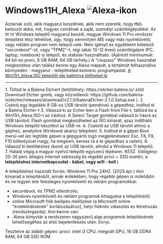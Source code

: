 # Windows11H_Alexa ![Alexa-ikon](https://github.com/user-attachments/ashttps://drive.google.com/drive/folders/1PjNjLoUtQdGAW1A2i_0EOtZBQQqCw1Ox?usp=sharingsets/bc2fa4d1-9b41-4b69-b087-dc33e3a1bbf6)

Azoknak szól, akik magyarul beszélnek, akik nem szeretik, hogy <tt>M</tt>á<tt>S</tt> beleszól abba, mit, hogyan csinálnak a saját, személyi számítógépükkel.
Az itt írt Windows telepítő magyarul beszél, magyar Windows 11 Pro rendszer telepítést tesz lehetővé, úgy, hogy semmilyen MS vagy más nyomkövető, vagy reklám program nem települ vele. 
Nem igényli az egyébként kötelező "secureboot"-ot, vagy "TPM2"-t, régi (akár 10-12 éves) számítógépre (PC, laptop, notebook) is települ, és stabilan használható. (Ajánlott minimumok: 64 bit-es proci, 8 GB RAM, 64 GB tárhely.)
A "csupasz" Windows használat megkezdése után találsz benne egy Alexa mappát, a tartalmát felhasználva könnyedén - magyarul - telepítheted kedvenc programjaidat.
<a href="https://drive.google.com/drive/folders/1PjNjLoUtQdGAW1A2i_0EOtZBQQqCw1Ox?usp=sharing">A Win11H_Alexa.ISO telepítőt ide kattintva töltheted le</a>

<hr>
1. Töltsd le a Balena Etchert (letöltőhely: https://etcher.balena.io/ zöld Download Etcher gomb, vagy közvetlenül: https://github.com/balena-io/etcher/releases/download/v2.1.0/balenaEtcher-2.1.0.Setup.exe ).
2. Csatolj egy legalább 8 GB-os USB tárolót (pendrive) a gépedhez, indítsd el a Balena Etcher-t
3. Válaszd ki az Echer-ben a Flash from File-t, tallózd be a Win11H_Alexa.ISO-t az íráshoz. A Select Target gombbal válaszd ki írásra az USB tárolód. Flash gombbal megkezdheted az ISO kiírását, azaz indítható Windows telepítő készítést az USB-re.
4. Csatold az USB tárolót ahhoz a géphez, amelyikre Windowst akarsz telepíteni.
5. Indítsd el a gépet Boot menü-vel (ez legtöbb gépen a gépgyártó logó megjelenésekor Esc, F8, F9, F10 billentyűvel megy, ha mégsem, keress rá a te gépedhez a neten).
6. Válaszd ki betöltéshez (boot) az USB tárolót, elindul a Windows 11 telepítő.
7. Haladj végig a magyar nyelvű telepítő egyszerű lépésein. KÉSZ. (Időigény: 20-30 perc átlagos internet sebesség és régebbi proci + SSD esetén,  a <b>telepítéshez internetkapcsolat - kábel, vagy wifi - kell</b>.)

A telepítéshez használt forrás: Windows 11 Pro 24H2. (2025.ápr.)
Ami kimarad a telepítésből, annak érdekében, hogy régebbi gépen is működjön és ne legyen tele felesleges nyomkövető és reklám programokkal: 
- secureboot, és TPM2 ellenőrzés;
- Windows nyomkövető és reklám programok kihagyása a telepítésből;
- online Microsoft fiók belépés mellőzése (a Microsoft online "érdeklődésének" korlátozásához), helyi fióknév választás és létrehozás (rendszergazda);
Ami benne van:
- .Alexa könyvtár a rendszeren nagyszerű alap programok telepítésének lehetőségéhez az első bejelentkezés után.
Ennyi.

Tesztelve az alábbi gépen: proci: intel i3 CPU, integrált GPU, 16 GB DDR4 RAM, 64 GB SSD ROM.
